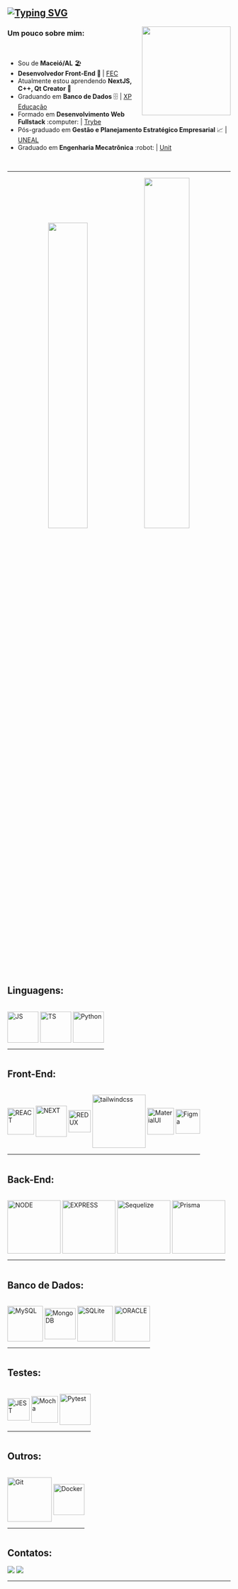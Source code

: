 ## [![Typing SVG](https://readme-typing-svg.demolab.com?font=Indie+Flower&size=40&pause=1000&color=00f&background=fff&vCenter=true&width=1200&height=60&lines=%F0%9F%91%8B+Olá,+Meu+nome+é+Luiz+Filipe,+Sou+Desenvolvedor+de+Software)](https://git.io/typing-svg)

<img align="right" width="200" src="https://media3.giphy.com/media/3oKIPnAiaMCws8nOsE/giphy.gif?cid=790b7611402939939b6a081028f0aa7fd39ede3f61ecd35b&rid=giphy.gif&ct=g"/>

### Um pouco sobre mim:


<br>
<div>
   <ul>
    <li>Sou de <strong>Maceió/AL</strong> 🏖️ 
	  <li><strong>Desenvolvedor Front-End 🏢  </strong> | <a href="https://somosfec.org.br/quem-somos/">FEC</a>
    <li>Atualmente estou aprendendo <strong> NextJS, C++, Qt Creator </strong> 🌱
    <li>Graduando em <strong> Banco de Dados</strong> 🗄️ | <a href="https://www.xpeducacao.com.br/?utm_source=google&utm_medium=cpc&utm_campaign=awareness_home_xpe&utm_term=29082022&utm_content=marcaxpe&gclid=Cj0KCQjw-fmZBhDtARIsAH6H8qhEMBIZzLxoSYn65MFUMYbEkcG63bIYj-YKTmCMCeX_ReR7LqpkmQ0aAhRUEALw_wcB">XP Educação</a>
    <li>Formado em <strong>Desenvolvimento Web Fullstack</strong> :computer: | <a href="https://www.betrybe.com/">Trybe</a>
    <li>Pós-graduado em <strong>Gestão e Planejamento Estratégico Empresarial</strong> 📈 | <a href="http://www.uneal.edu.br/">UNEAL</a>
    <li>Graduado em <strong>Engenharia Mecatrônica</strong> :robot: | <a href="https://www.unit.br/">Unit</a>
   </ul>
	
   <!-- <p>Clique 
      <a href="https://luizfilipelgs.github.io/Portfolio/#hs"           target="_blank">
         aqui
      </a>
      para ver meu porfólio web!
   </p>-->
	
</div>
<br>
<hr>

<div align="center">
  <img width=42% src="https://github-readme-stats.vercel.app/api/top-langs/?username=luizfilipelgs&layout=compact&langs_count=8&theme=github"/>
  <img width=45% src="http://github-profile-summary-cards.vercel.app/api/cards/productive-time?username=luizfilipelgs&theme=github&utcOffset=-3"/>
  
</div>

<br>
	
 <!-- <div>
	<h3 align="center">
		<img src="https://cdn-icons-png.flaticon.com/512/3062/3062533.png" width="50px" height="50px">
		 Minhas Soft Skills 
		<img src="https://blog.peoplefirstps.com/hubfs/226%20-%20Data.png" width="50px" height="50px">
	<h3>
	<h4 align="center">Pensamento analítico, Resiliência, Comunicação, Trabalho em Equipe, Adaptabilidade, Autoconhecimento. <h4>
</div> -->
<br>
  
## Linguagens:
<div align="left" style="display: inline-block">
  <br>
  <img align="center" alt="JS" width="70" src="https://cdn.jsdelivr.net/gh/devicons/devicon/icons/javascript/javascript-original.svg" />
  <img align="center" alt="TS" width="70" src="https://cdn.jsdelivr.net/gh/devicons/devicon/icons/typescript/typescript-original.svg" />
  <img align="center" alt="Python" width="70" src="https://cdn.jsdelivr.net/gh/devicons/devicon/icons/python/python-original.svg" />
  <hr>
</div>

## Front-End:
<div align="left" style="display: inline-block">
  <br>
 	<img align="center" alt="REACT" width="60" src="https://cdn.jsdelivr.net/gh/devicons/devicon/icons/react/react-original-wordmark.svg">
	<img align="center" alt="NEXT" width="70" src="https://cdn.jsdelivr.net/gh/devicons/devicon/icons/nextjs/nextjs-original-wordmark.svg">
	<img align="center" alt="REDUX" width="50" src="https://cdn.jsdelivr.net/gh/devicons/devicon/icons/redux/redux-original.svg">  
	<!--<img align="center" alt="HTML" width="60" src="https://cdn.jsdelivr.net/gh/devicons/devicon/icons/html5/html5-original-wordmark.svg">  
	<img align="center" alt="CSS" width="60" src="https://cdn.jsdelivr.net/gh/devicons/devicon/icons/css3/css3-original-wordmark.svg">-->
	<img align="center" alt="tailwindcss" width="120" src="https://cdn.jsdelivr.net/gh/devicons/devicon/icons/tailwindcss/tailwindcss-original-wordmark.svg">
	<img align="center" alt="MaterialUI" width="60" src="https://cdn.jsdelivr.net/gh/devicons/devicon/icons/materialui/materialui-original.svg">
	<img align="center" alt="Figma" width="55" src="https://cdn.jsdelivr.net/gh/devicons/devicon/icons/figma/figma-original.svg"> 
  <hr>

</div>

## Back-End:
<div align="left" style="display: inline-block">
  <br>
 	<img align="center" alt="NODE" width="120" src="https://cdn.jsdelivr.net/gh/devicons/devicon/icons/nodejs/nodejs-original-wordmark.svg" /> 
	<img align="center" alt="EXPRESS" width="120" src="https://cdn.jsdelivr.net/gh/devicons/devicon/icons/express/express-original-wordmark.svg" /> 
	<img align="center" alt="Sequelize" width="120" src="https://cdn.jsdelivr.net/gh/devicons/devicon/icons/sequelize/sequelize-original-wordmark.svg" />
	<img align="center" alt="Prisma" width="120" src="https://cdn.cookielaw.org/logos/028e799e-5bb4-4f89-9ce8-1718d42d344c/22c2e2c0-3df0-4958-8672-1194370ee230/542a9b3e-88eb-4f84-95fd-b19e01352169/Logo-Prisma.png" />
	
  <hr>
</div>

## Banco de Dados:
<div align="left" style="display: inline-block">
  <br>
 	<img align="center" alt="MySQL" width="80" src="https://cdn.jsdelivr.net/gh/devicons/devicon/icons/mysql/mysql-original-wordmark.svg" />   
	<img align="center" alt="MongoDB" width="70" src="https://cdn.jsdelivr.net/gh/devicons/devicon/icons/mongodb/mongodb-original-wordmark.svg" />
	<img align="center" alt="SQLite" width="80" src="https://cdn.jsdelivr.net/gh/devicons/devicon/icons/sqlite/sqlite-original-wordmark.svg" />
	<img align="center" alt="ORACLE" width="80" src="https://cdn.jsdelivr.net/gh/devicons/devicon/icons/oracle/oracle-original.svg" /> 
  <hr>
</div>

## Testes:
<div align="left" style="display: inline-block">
  <br>
 	<img align="center" alt="JEST" width="50" src="https://cdn.jsdelivr.net/gh/devicons/devicon/icons/jest/jest-plain.svg" />
	<img align="center" alt="Mocha" width="60" src="https://cdn.jsdelivr.net/gh/devicons/devicon/icons/mocha/mocha-plain.svg" />
	<img align="center" alt="Pytest" width="70" src="https://cdn.jsdelivr.net/gh/devicons/devicon/icons/pytest/pytest-original-wordmark.svg" />
  <hr>
</div>

## Outros:
<div align="left" style="display: inline-block">
  <br>
 	<img align="center" alt="Git" width="100" src="https://cdn.jsdelivr.net/gh/devicons/devicon/icons/git/git-original-wordmark.svg">  
	<img align="center" alt="Docker" width="70" src="https://cdn.jsdelivr.net/gh/devicons/devicon/icons/docker/docker-original-wordmark.svg" />  
  <hr>
</div>

 ## Contatos:
 
<div align="left" style="display: inline-block"> 
  <a href="https://mail.google.com/mail/?view=cm&fs=1&to=luizfilipelgs@gmail.com"><img src="https://img.shields.io/badge/Gmail-D14836?style=for-the-badge&logo=gmail&logoColor=white"/></a>
  <a href="https://www.linkedin.com/in/luizfilipelgs/"><img src="https://img.shields.io/badge/LinkedIn-0077B5?style=for-the-badge&logo=linkedin&logoColor=white"/></a> 
</div>
   <hr>
 

 <!-- ![Snake animation](https://github.com/luizfilipelgs/luizfilipelgs/blob/output/github-contribution-grid-snake.svg)
 </p> -->
